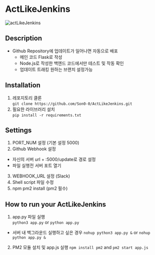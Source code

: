 # ActLikeJenkins

![actLikeJenkins](https://user-images.githubusercontent.com/81317358/183255704-893b2dcb-7eff-432c-9d7c-603c2a23fff9.jpg)

## Description
- Github Repository에 업데이트가 일어나면 자동으로 배포
  - 메인 코드 Flask로 작성
  - Node.js로 작성한 백엔드 코드에서만 테스트 및 작동 확인
  - 업데이트 트래킹 원하는 브랜치 설정가능

## Installation
1. 레포지토리 클론  
```git clone https://github.com/Son0-0/ActLikeJenkins.git```
2. 필요한 라이브러리 설치  
```pip install -r requirements.txt```

## Settings
1. PORT_NUM 설정 (기본 설정 5000)
2. Github Webhook 설정
  - 자신의 서버 url + :5000/update로 경로 설정
  - 파일 실행전 서버 포트 열기
3. WEBHOOK_URL 설정 (Slack)
4. Shell script 파일 수정
5. npm pm2 install (pm2 필수)

## How to run your ActLikeJenkins
1. app.py 파일 실행  
```python3 app.py``` or ```python app.py```  
  - 서버 내 백그라운드 실행하고 싶은 경우
  ```nohup python3 app.py &``` or ```nohup python app.py &```
2. PM2 모듈 설치 및 app.js 실행
```npm install pm2``` and ```pm2 start app.js```
